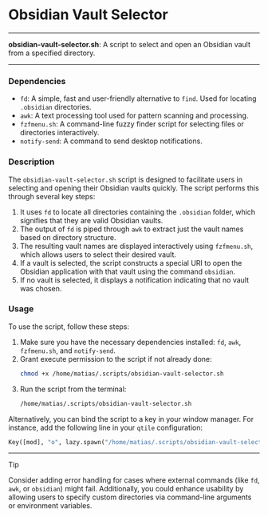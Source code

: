 # Obsidian Vault Selector

---

**obsidian-vault-selector.sh**: A script to select and open an Obsidian vault from a specified directory.

---

### Dependencies

- `fd`: A simple, fast and user-friendly alternative to `find`. Used for locating `.obsidian` directories.
- `awk`: A text processing tool used for pattern scanning and processing.
- `fzfmenu.sh`: A command-line fuzzy finder script for selecting files or directories interactively.
- `notify-send`: A command to send desktop notifications.

### Description

The `obsidian-vault-selector.sh` script is designed to facilitate users in selecting and opening their Obsidian vaults quickly. The script performs this through several key steps:

1. It uses `fd` to locate all directories containing the `.obsidian` folder, which signifies that they are valid Obsidian vaults.
2. The output of `fd` is piped through `awk` to extract just the vault names based on directory structure.
3. The resulting vault names are displayed interactively using `fzfmenu.sh`, which allows users to select their desired vault.
4. If a vault is selected, the script constructs a special URI to open the Obsidian application with that vault using the command `obsidian`. 
5. If no vault is selected, it displays a notification indicating that no vault was chosen.

### Usage

To use the script, follow these steps:

1. Make sure you have the necessary dependencies installed: `fd`, `awk`, `fzfmenu.sh`, and `notify-send`.
2. Grant execute permission to the script if not already done:
   ```bash
   chmod +x /home/matias/.scripts/obsidian-vault-selector.sh
   ```
3. Run the script from the terminal:
   ```bash
   /home/matias/.scripts/obsidian-vault-selector.sh
   ```

Alternatively, you can bind the script to a key in your window manager. For instance, add the following line in your `qtile` configuration:
```python
Key([mod], "o", lazy.spawn("/home/matias/.scripts/obsidian-vault-selector.sh")),
```

---

> [!TIP] 
Consider adding error handling for cases where external commands (like `fd`, `awk`, or `obsidian`) might fail. Additionally, you could enhance usability by allowing users to specify custom directories via command-line arguments or environment variables.